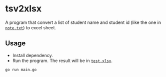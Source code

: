 # tsv2xlsx 
A program that convert a list of student name and student id (like the one in [`note.txt`](note.txt)) to excel sheet.

## Usage
- Install dependency.
- Run the program. The result will be in [`test.xlsx`](test.xlsx).
```
go run main.go
```